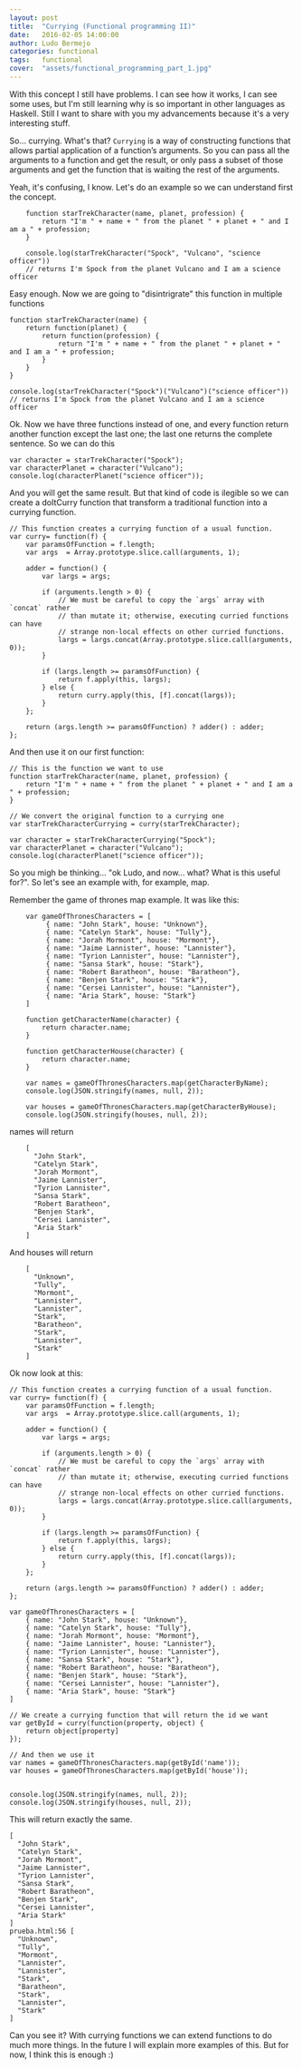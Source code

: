 ```yaml
---
layout: post
title:  "Currying (Functional programming II)"
date:   2016-02-05 14:00:00
author: Ludo Bermejo
categories: functional 
tags:	functional 
cover:  "assets/functional_programming_part_1.jpg"
---
```


With this concept I still have problems. I can see how it works, I can see some uses, but I'm still learning why is so important in other languages as Haskell. Still I want to share with you my advancements because it's a very interesting stuff.

So... currying. What's that? `Currying` is a way of constructing functions that allows partial application of a function’s arguments. So you can pass all the arguments to a function and get the result, or only pass a subset of those arguments and get the function that is waiting the rest of the arguments.

Yeah, it's confusing, I know. Let's do an example so we can understand first the concept.
 
 
        function starTrekCharacter(name, planet, profession) {
            return "I'm " + name + " from the planet " + planet + " and I am a " + profession;
        }
    
        console.log(starTrekCharacter("Spock", "Vulcano", "science officer"))
        // returns I'm Spock from the planet Vulcano and I am a science officer

Easy enough. Now we are going to "disintrigrate" this function in multiple functions

    function starTrekCharacter(name) {
        return function(planet) {
            return function(profession) {
                return "I'm " + name + " from the planet " + planet + " and I am a " + profession;
            }
        }
    }

    console.log(starTrekCharacter("Spock")("Vulcano")("science officer"))
    // returns I'm Spock from the planet Vulcano and I am a science officer

Ok. Now we have three functions instead of one, and every function return another function except the last one; the last one returns the complete sentence. So we can do this

    var character = starTrekCharacter("Spock");
    var characterPlanet = character("Vulcano");
    console.log(characterPlanet("science officer"));
    
And you will get the same result. But that kind of code is ilegible so we can create a doItCurry function that transform a traditional function into a currying function.
    
    // This function creates a currying function of a usual function.
    var curry= function(f) {
        var paramsOfFunction = f.length;
        var args  = Array.prototype.slice.call(arguments, 1);

        adder = function() {
            var largs = args;

            if (arguments.length > 0) {
                // We must be careful to copy the `args` array with `concat` rather
                // than mutate it; otherwise, executing curried functions can have
                // strange non-local effects on other curried functions.
                largs = largs.concat(Array.prototype.slice.call(arguments, 0));
            }

            if (largs.length >= paramsOfFunction) {
                return f.apply(this, largs);
            } else {
                return curry.apply(this, [f].concat(largs));
            }
        };

        return (args.length >= paramsOfFunction) ? adder() : adder;
    };


    
And then use it on our first function:

    // This is the function we want to use
    function starTrekCharacter(name, planet, profession) {
        return "I'm " + name + " from the planet " + planet + " and I am a " + profession;
    }

    // We convert the original function to a currying one
    var starTrekCharacterCurrying = curry(starTrekCharacter);

    var character = starTrekCharacterCurrying("Spock");
    var characterPlanet = character("Vulcano");
    console.log(characterPlanet("science officer"));


So you migh be thinking... "ok Ludo, and now... what? What is this useful for?". So let's see an example with, for example, map.

Remember the game of thrones map example. It was like this:

        var gameOfThronesCharacters = [
             { name: "John Stark", house: "Unknown"},
             { name: "Catelyn Stark", house: "Tully"},
             { name: "Jorah Mormont", house: "Mormont"},
             { name: "Jaime Lannister", house: "Lannister"},
             { name: "Tyrion Lannister", house: "Lannister"},
             { name: "Sansa Stark", house: "Stark"},
             { name: "Robert Baratheon", house: "Baratheon"},
             { name: "Benjen Stark", house: "Stark"},
             { name: "Cersei Lannister", house: "Lannister"},
             { name: "Aria Stark", house: "Stark"}
        ]
        
        function getCharacterName(character) {
            return character.name;
        }
        
        function getCharacterHouse(character) {
            return character.name;
        }
         
        var names = gameOfThronesCharacters.map(getCharacterByName);
        console.log(JSON.stringify(names, null, 2)); 

        var houses = gameOfThronesCharacters.map(getCharacterByHouse);
        console.log(JSON.stringify(houses, null, 2)); 
names will return 

        [
          "John Stark",
          "Catelyn Stark",
          "Jorah Mormont",
          "Jaime Lannister",
          "Tyrion Lannister",
          "Sansa Stark",
          "Robert Baratheon",
          "Benjen Stark",
          "Cersei Lannister",
          "Aria Stark"
        ]
        
And houses will return
        
        [
          "Unknown",
          "Tully",
          "Mormont",
          "Lannister",
          "Lannister",
          "Stark",
          "Baratheon",
          "Stark",
          "Lannister",
          "Stark"
        ]
        
Ok now look at this:
        
       
    // This function creates a currying function of a usual function.
    var curry= function(f) {
        var paramsOfFunction = f.length;
        var args  = Array.prototype.slice.call(arguments, 1);

        adder = function() {
            var largs = args;

            if (arguments.length > 0) {
                // We must be careful to copy the `args` array with `concat` rather
                // than mutate it; otherwise, executing curried functions can have
                // strange non-local effects on other curried functions.
                largs = largs.concat(Array.prototype.slice.call(arguments, 0));
            }

            if (largs.length >= paramsOfFunction) {
                return f.apply(this, largs);
            } else {
                return curry.apply(this, [f].concat(largs));
            }
        };

        return (args.length >= paramsOfFunction) ? adder() : adder;
    };

    var gameOfThronesCharacters = [
        { name: "John Stark", house: "Unknown"},
        { name: "Catelyn Stark", house: "Tully"},
        { name: "Jorah Mormont", house: "Mormont"},
        { name: "Jaime Lannister", house: "Lannister"},
        { name: "Tyrion Lannister", house: "Lannister"},
        { name: "Sansa Stark", house: "Stark"},
        { name: "Robert Baratheon", house: "Baratheon"},
        { name: "Benjen Stark", house: "Stark"},
        { name: "Cersei Lannister", house: "Lannister"},
        { name: "Aria Stark", house: "Stark"}
    ]

    // We create a currying function that will return the id we want
    var getById = curry(function(property, object) {
        return object[property]
    });

    // And then we use it
    var names = gameOfThronesCharacters.map(getById('name'));
    var houses = gameOfThronesCharacters.map(getById('house'));


    console.log(JSON.stringify(names, null, 2));
    console.log(JSON.stringify(houses, null, 2));
        
This will return exactly the same.

    [
      "John Stark",
      "Catelyn Stark",
      "Jorah Mormont",
      "Jaime Lannister",
      "Tyrion Lannister",
      "Sansa Stark",
      "Robert Baratheon",
      "Benjen Stark",
      "Cersei Lannister",
      "Aria Stark"
    ]
    prueba.html:56 [
      "Unknown",
      "Tully",
      "Mormont",
      "Lannister",
      "Lannister",
      "Stark",
      "Baratheon",
      "Stark",
      "Lannister",
      "Stark"
    ]
        
Can you see it? With currying functions we can extend functions to do much more things. In the future I will explain more examples of this. But for now, I think this is enough :)